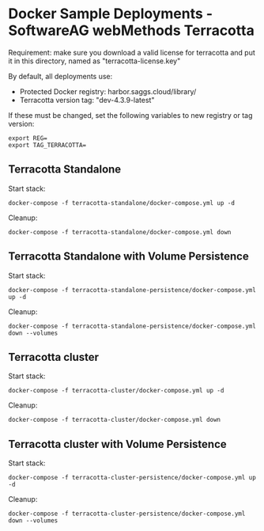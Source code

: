 # Docker Sample Deployments - SoftwareAG webMethods Terracotta

Requirement: make sure you download a valid license for terracotta and put it in this directory, named as "terracotta-license.key"

By default, all deployments use:
- Protected Docker registry: harbor.saggs.cloud/library/
- Terracotta version tag: "dev-4.3.9-latest"

If these must be changed, set the following variables to new registry or tag version:
```
export REG=
export TAG_TERRACOTTA=
```

## Terracotta Standalone

Start stack:

```
docker-compose -f terracotta-standalone/docker-compose.yml up -d
```

Cleanup:

```
docker-compose -f terracotta-standalone/docker-compose.yml down
```

## Terracotta Standalone with Volume Persistence

Start stack:

```
docker-compose -f terracotta-standalone-persistence/docker-compose.yml up -d
```

Cleanup:

```
docker-compose -f terracotta-standalone-persistence/docker-compose.yml down --volumes
```

## Terracotta cluster

Start stack:

```
docker-compose -f terracotta-cluster/docker-compose.yml up -d
```

Cleanup:

```
docker-compose -f terracotta-cluster/docker-compose.yml down
```

## Terracotta cluster with Volume Persistence

Start stack:

```
docker-compose -f terracotta-cluster-persistence/docker-compose.yml up -d
```

Cleanup:

```
docker-compose -f terracotta-cluster-persistence/docker-compose.yml down --volumes
```
